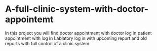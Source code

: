 # A-full-clinic-system-with-doctor-appointemt
In this project you will find doctor appointment with doctor log in
patient appointment with log in
Lablatory log in with upcoming report and old reports
with full control of a clinic system
